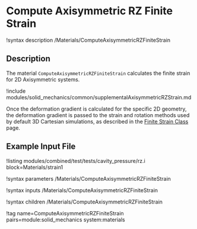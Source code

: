 # Compute Axisymmetric RZ Finite Strain

!syntax description /Materials/ComputeAxisymmetricRZFiniteStrain

## Description

The material `ComputeAxisymmetricRZFiniteStrain` calculates the finite strain for
2D Axisymmetric systems.

!include modules/solid_mechanics/common/supplementalAxisymmetricRZStrain.md

Once the deformation gradient is calculated for the specific 2D geometry, the deformation gradient is
passed to the strain and rotation methods used by default 3D Cartesian simulations, as described in
the [Finite Strain Class](ComputeFiniteStrain.md) page.

## Example Input File

!listing modules/combined/test/tests/cavity_pressure/rz.i block=Materials/strain1

!syntax parameters /Materials/ComputeAxisymmetricRZFiniteStrain

!syntax inputs /Materials/ComputeAxisymmetricRZFiniteStrain

!syntax children /Materials/ComputeAxisymmetricRZFiniteStrain

!tag name=ComputeAxisymmetricRZFiniteStrain pairs=module:solid_mechanics system:materials
